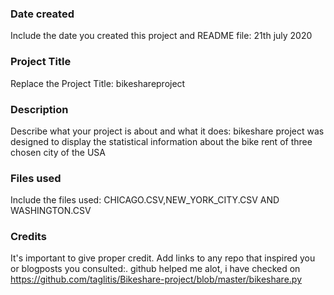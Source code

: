 ### Date created
Include the date you created this project and README file:
21th july 2020

### Project Title
Replace the Project Title:
bikeshareproject

### Description
Describe what your project is about and what it does:
bikeshare project was designed to display the statistical information about the bike rent of three chosen city of the USA
### Files used
Include the files used:
CHICAGO.CSV,NEW_YORK_CITY.CSV AND WASHINGTON.CSV

### Credits
It's important to give proper credit. Add links to any repo that inspired you or blogposts you consulted:.
github helped me alot, i have checked on https://github.com/taglitis/Bikeshare-project/blob/master/bikeshare.py 
